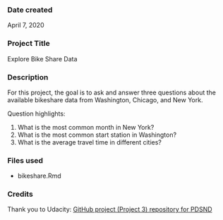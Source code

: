 ### Date created
April 7, 2020

### Project Title
Explore Bike Share Data

### Description
For this project, the goal is to ask and answer three questions about the available bikeshare data from Washington, Chicago, and New York.

Question highlights:
1. What is the most common month in New York?
2. What is the most common start station in Washington?
3. What is the average travel time in different cities?

### Files used
- bikeshare.Rmd

### Credits
Thank you to Udacity: [GitHub project (Project 3) repository for PDSND](https://github.com/udacity/pdsnd_github)
